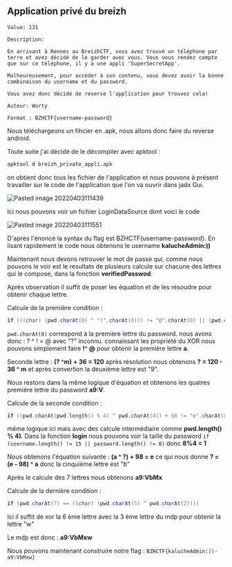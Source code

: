 ## Application privé du breizh

```
Value: 131

Description:

En arrivant à Rennes au BreizhCTF, vous avez trouvé un téléphone par terre et avez décidé de le garder avec vous. Vous vous rendez compte que sur ce téléphone, il y a une appli 'SuperSecretApp'.

Malheureusement, pour accéder à son contenu, vous devez avoir la bonne combinaison du username et du password.

Vous avez donc décidé de reverse l'application pour trouvez cela!

Auteur: Worty

Format : BZHCTF{username-password}
```

Nous téléchargeons un fihcier en .apk, nous allons donc faire du reverse android.

Toute suite j'ai décidé de le décompiler avec apktool : 

```bash
apktool d breizh_private_appli.apk
```


on obtient donc tous les fichier de l'application et nous pouvons à présent travailler sur le code de l'application que l'on va ouvrir dans jadx Gui.

 ![Pasted image 20220403111439](https://user-images.githubusercontent.com/51168342/161565669-cd342d11-eba3-4139-afcf-c53fd19ee2a0.png)


Ici nous pouvons voir un fichier LoginDataSource dont voici le code

![Pasted image 20220403111551](https://user-images.githubusercontent.com/51168342/161565700-a7465fff-7bed-4d5d-94af-4ad3c0cd911f.png)


D'après l'énoncé la syntax du flag est BZHCTF{username-password}.
En lisant rapidement le code nous obtenons le username **kalucheAdmin:))**

Maintenant nous devons retrouver le mot de passe qui, comme nous pouvons le voir est le resultats de plusieurs calcule sur chacune des lettres qui le compose, dans la fonction **verifiedPasswod**. 

Après observation il suffit de poser les équation et de les résoudre pour obtenir chaque lettre. 

Calcule de la première condition : 
```java
if (((char) (pwd.charAt(0) ^ "!".charAt(0))) != "@".charAt(0) || (pwd.charAt(1) ^ "m".charAt(0)) + 36 != 120 || ((char) (pwd.charAt(0) ^ pwd.charAt(2))) != "[".charAt(0) || pwd.charAt(3) != "V".charAt(0)) { 
```
 
 `pwd.charAt(0)` correspond à la première lettre du password.
 nous avons donc : ? ^ ! = @ avec "?" inconnu.
connaissant les propriété du XOR nous pouvons simplement faire **!^ @** pour obtenir la première lettre **a**.

Seconde lettre : **(? ^m) + 36 = 120** après résolution nous obtenons 
**? = 120 - 36 ^ m** et après convertion la deuxième lettre est "9".

Nous restons dans la même logique d'équation et obtenons les quatres première lettre du password **a9:V**.

Calcule de la seconde condition :
```java
if ((pwd.charAt(pwd.length() % 4) ^ pwd.charAt(4)) + 98 != "e".charAt(0) || ((char) (pwd.charAt(5) + 7)) != "T".charAt(0) || ((char) ((pwd.charAt(6) & 255) ^ 16)) != "h".charAt(0))
```

même logique ici mais avec des calcule intermédiaire comme **pwd.length() % 4)**.
Dans la fonction **login** nous pouvons voir la taille du password `if (username.length() != 15 || password.length() != 8)`  donc **8%4 = 1**

Nous obtenons l'équation suivante : **(a ^ ?) + 98 = e** ce qui nous donne **? = (e - 98) ^ a** donc la cinquième lettre est "b"

Après le calcule des 7 lettres nous obtenons **a9:VbMx** 

Calcule de la dernière condition : 
```java
if (pwd.charAt(7) == ((char) (pwd.charAt(5) ^ pwd.charAt(2))))
```
Ici il suffit de xor la 6 ème lettre avec la 3 ème lettre du mdp pour obtenir la lettre "w"

Le mdp est donc : **a9:VbMxw**

Nous pouvons maintenant construire notre flag : `BZHCTF{kalucheAdmin:))-a9:VbMxw}`


